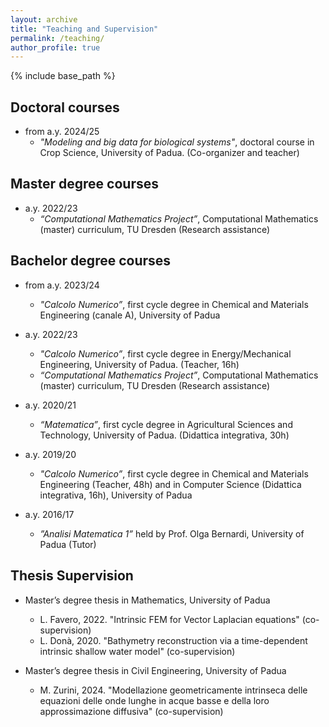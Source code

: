```yaml
---
layout: archive
title: "Teaching and Supervision"
permalink: /teaching/
author_profile: true
---
```


{% include base_path %}

## Doctoral courses
* from a.y. 2024/25
    * <em>"Modeling and big data for biological
  systems"</em>, doctoral course in Crop Science, University of
  Padua. (Co-organizer and teacher)

## Master degree courses
* a.y. 2022/23 
    * <em>“Computational Mathematics Project”</em>, Computational Mathematics (master) curriculum, TU Dresden (Research assistance)

## Bachelor degree courses
* from a.y. 2023/24 
    * <em>"Calcolo Numerico”</em>, first cycle degree in Chemical and Materials Engineering (canale A), University of Padua

* a.y. 2022/23 
    * <em>"Calcolo Numerico”</em>, first cycle degree in Energy/Mechanical Engineering, University of Padua. (Teacher, 16h)
    * <em>“Computational Mathematics Project”</em>, Computational Mathematics (master) curriculum, TU Dresden (Research assistance)

* a.y. 2020/21 
    * <em>“Matematica”</em>, first cycle degree in Agricultural Sciences and Technology, University of Padua. (Didattica integrativa, 30h)

* a.y. 2019/20 
    * <em>"Calcolo Numerico”</em>, first cycle degree in Chemical and Materials Engineering (Teacher, 48h) and in Computer Science (Didattica integrativa, 16h), University of Padua

* a.y. 2016/17 
    * <em>”Analisi Matematica 1”</em> held by Prof. Olga Bernardi, University of Padua (Tutor)

## Thesis Supervision

* Master’s degree thesis in Mathematics, University of Padua
   * L. Favero, 2022. "Intrinsic FEM for Vector Laplacian equations" (co-supervision)
   * L. Donà, 2020. "Bathymetry reconstruction via a time-dependent intrinsic shallow water model" (co-supervision)

* Master’s degree thesis in Civil Engineering, University of Padua
   * M. Zurini, 2024. "Modellazione geometricamente intrinseca delle equazioni delle onde lunghe in acque basse e della loro approssimazione diffusiva" (co-supervision)


